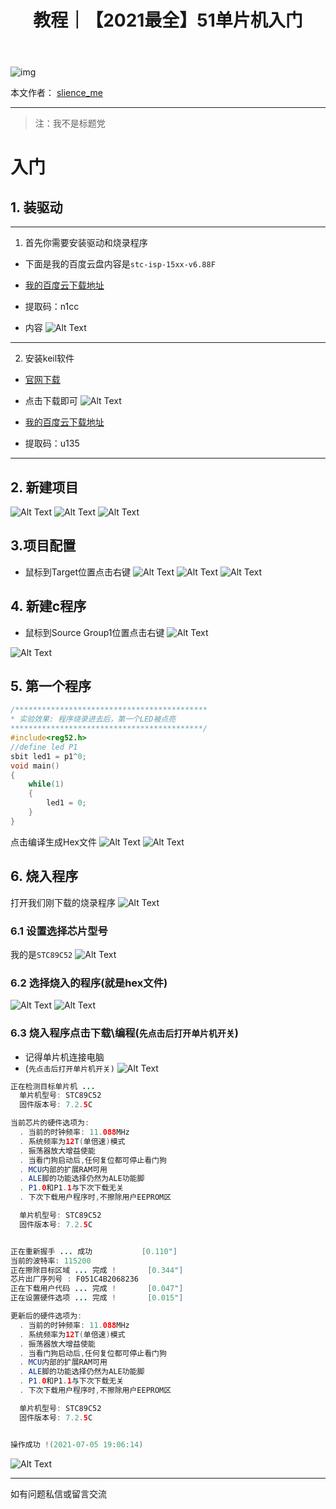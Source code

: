 ﻿---
layout: post
title: 教程｜【2021最全】51单片机入门
categories: [教程]
description: 【2021最全】51单片机入门+驱动下载安装+keil下载配置+烧入程序教程
keywords: 教程, 服务器
mermaid: false
sequence: false
flow: false
mathjax: false
mindmap: false
mindmap2: false
---

![img](https://raw.githubusercontent.com/slience-me/picGo/master/images/logo_slienceme3.jpeg)

本文作者： [slience_me](https://slienceme.cn/)

---

> 注：我不是标题党


# 入门
## 1. 装驱动
---
1. 首先你需要安装驱动和烧录程序

- 下面是我的百度云盘内容是`stc-isp-15xx-v6.88F` 

- [我的百度云下载地址](https://pan.baidu.com/s/1RtE23V24QsTMrl3tuZvKKg)
- 提取码：n1cc

- 内容
![Alt Text](/images/posts/202107051816254.png)
---
2. 安装keil软件

- [官网下载](https://www.keil.com/download/product/)

- 点击下载即可
![Alt Text](/images/posts/20210705182347149.png)

- [我的百度云下载地址](https://pan.baidu.com/s/1OaCHINkRdhl037po7uEiPQ)
- 提取码：u135
---
## 2. 新建项目
![Alt Text](/images/posts/20210705183207250.png)
![Alt Text](/images/posts/20210705183715853.png)
![Alt Text](/images/posts/20210705185159710.png)
## 3.项目配置
- 鼠标到Target位置点击右键
![Alt Text](/images/posts/20210705185311302.png)
![Alt Text](/images/posts/20210705185344530.png)
![Alt Text](/images/posts/20210705185402224.png)
## 4. 新建c程序
- 鼠标到Source Group1位置点击右键
![Alt Text](/images/posts/20210705185523326.png)

![Alt Text](/images/posts/20210705185759101.png)
## 5. 第一个程序
```c
/*******************************************
* 实验效果: 程序烧录进去后，第一个LED被点亮
*******************************************/
#include<reg52.h>
//define led P1
sbit led1 = p1^0;
void main()
{
	while(1)
	{
		led1 = 0;
	}
}
```
点击编译生成Hex文件
![Alt Text](/images/posts/20210705185904892.png)
![Alt Text](/images/posts/20210705185952664.png)
## 6. 烧入程序
打开我们刚下载的烧录程序
![Alt Text](/images/posts/20210705190113523.png)
### 6.1 设置选择芯片型号
我的是`STC89C52`
![Alt Text](/images/posts/20210705190203818.png)
### 6.2  选择烧入的程序(就是hex文件)
![Alt Text](/images/posts/20210705190317617.png)
![Alt Text](/images/posts/20210705190355201.png)
### 6.3 烧入程序点击下载\编程(`先点击后打开单片机开关`)
- 记得单片机连接电脑
- (`先点击后打开单片机开关)`
![Alt Text](/images/posts/20210705190518241.png)

```java
正在检测目标单片机 ... 
  单片机型号: STC89C52
  固件版本号: 7.2.5C

当前芯片的硬件选项为:
  . 当前的时钟频率: 11.088MHz
  . 系统频率为12T(单倍速)模式
  . 振荡器放大增益使能
  . 当看门狗启动后,任何复位都可停止看门狗
  . MCU内部的扩展RAM可用
  . ALE脚的功能选择仍然为ALE功能脚
  . P1.0和P1.1与下次下载无关
  . 下次下载用户程序时,不擦除用户EEPROM区

  单片机型号: STC89C52
  固件版本号: 7.2.5C


正在重新握手 ... 成功			[0.110"]
当前的波特率: 115200
正在擦除目标区域 ... 完成 !		[0.344"]
芯片出厂序列号 : F051C4B2068236
正在下载用户代码 ... 完成 !		[0.047"]
正在设置硬件选项 ... 完成 !		[0.015"]

更新后的硬件选项为:
  . 当前的时钟频率: 11.088MHz
  . 系统频率为12T(单倍速)模式
  . 振荡器放大增益使能
  . 当看门狗启动后,任何复位都可停止看门狗
  . MCU内部的扩展RAM可用
  . ALE脚的功能选择仍然为ALE功能脚
  . P1.0和P1.1与下次下载无关
  . 下次下载用户程序时,不擦除用户EEPROM区

  单片机型号: STC89C52
  固件版本号: 7.2.5C


操作成功 !(2021-07-05 19:06:14)

```

![Alt Text](/images/posts/20210705190814391.png)

-----
如有问题私信或留言交流
